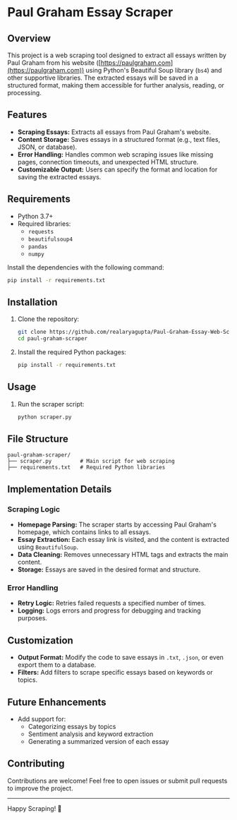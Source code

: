 # Paul Graham Essay Scraper

## Overview
This project is a web scraping tool designed to extract all essays written by Paul Graham from his website ([https://paulgraham.com](https://paulgraham.com)) using Python's Beautiful Soup library (`bs4`) and other supportive libraries. The extracted essays will be saved in a structured format, making them accessible for further analysis, reading, or processing.

## Features
- **Scraping Essays:** Extracts all essays from Paul Graham's website.
- **Content Storage:** Saves essays in a structured format (e.g., text files, JSON, or database).
- **Error Handling:** Handles common web scraping issues like missing pages, connection timeouts, and unexpected HTML structure.
- **Customizable Output:** Users can specify the format and location for saving the extracted essays.

## Requirements
- Python 3.7+
- Required libraries:
  - `requests`
  - `beautifulsoup4`
  - `pandas` 
  - `numpy` 

Install the dependencies with the following command:

```bash
pip install -r requirements.txt
```

## Installation
1. Clone the repository:
   ```bash
   git clone https://github.com/realaryagupta/Paul-Graham-Essay-Web-Scrapping.git
   cd paul-graham-scraper
   ```
2. Install the required Python packages:
   ```bash
   pip install -r requirements.txt
   ```

## Usage
1. Run the scraper script:
   ```bash
   python scraper.py
   ```

## File Structure
```
paul-graham-scraper/
├── scraper.py         # Main script for web scraping
├── requirements.txt   # Required Python libraries
```

## Implementation Details
### Scraping Logic
- **Homepage Parsing:** The scraper starts by accessing Paul Graham's homepage, which contains links to all essays.
- **Essay Extraction:** Each essay link is visited, and the content is extracted using `BeautifulSoup`.
- **Data Cleaning:** Removes unnecessary HTML tags and extracts the main content.
- **Storage:** Essays are saved in the desired format and structure.

### Error Handling
- **Retry Logic:** Retries failed requests a specified number of times.
- **Logging:** Logs errors and progress for debugging and tracking purposes.

## Customization
- **Output Format:** Modify the code to save essays in `.txt`, `.json`, or even export them to a database.
- **Filters:** Add filters to scrape specific essays based on keywords or topics.

## Future Enhancements
- Add support for:
  - Categorizing essays by topics
  - Sentiment analysis and keyword extraction
  - Generating a summarized version of each essay

## Contributing
Contributions are welcome! Feel free to open issues or submit pull requests to improve the project.

---

Happy Scraping! 🎉
